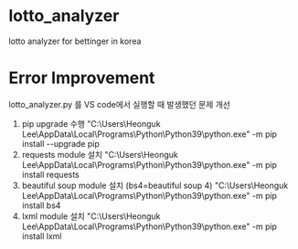 # lotto_analyzer
lotto analyzer for bettinger in korea

# Error Improvement
lotto_analyzer.py 를 VS code에서 실행할 때 발생했던 문제 개선
1. pip upgrade 수행
"C:\Users\Heonguk Lee\AppData\Local\Programs\Python\Python39\python.exe" -m pip install --upgrade pip
2. requests module 설치
"C:\Users\Heonguk Lee\AppData\Local\Programs\Python\Python39\python.exe" -m pip install requests
3. beautiful soup module 설치 (bs4=beautiful soup 4)
"C:\Users\Heonguk Lee\AppData\Local\Programs\Python\Python39\python.exe" -m pip install bs4
4. lxml module 설치
"C:\Users\Heonguk Lee\AppData\Local\Programs\Python\Python39\python.exe" -m pip install lxml
